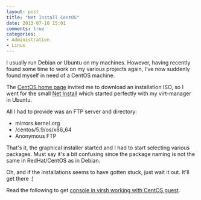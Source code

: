 ```yaml
---
layout: post
title: "Net Install CentOS"
date: 2013-07-10 15:01
comments: true
categories:
- Administration
- Linux
---
```


I usually run Debian or Ubuntu on my machines.  However, having
recently found some time to work on my various projects again, I've
now suddenly found myself in need of a CentOS machine.

The [CentOS home page](http://www.centos.org/) invited me to download
an installation ISO, so I went for the small
[Net Install](http://ftp.funet.fi/pub/mirrors/centos.org/5.9/isos/x86_64/CentOS-5.9-x86_64-netinstall.iso)
which started perfectly with my virt-manager in Ubuntu.

All I had to provide was an FTP server and directory:

* mirrors.kernel.org
* /centos/5.9/os/x86_64
* Anonymous FTP

That's it, the graphical installer started and I had to start
selecting various packages. Must say it's a bit confusing since the
package naming is not the same in RedHat/CentOS as in Debian.

Oh, and if the installations seems to have gotten stuck, just wait it
out.  It'll get there :)

Read the following to get
[console in virsh working with CentOS guest](http://prefetch.net/blog/index.php/2009/06/17/redirecting-the-centos-and-fedora-linux-console-to-a-serial-port-virsh-console-edition/).
